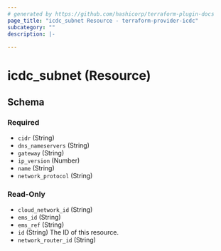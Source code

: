 ```yaml
---
# generated by https://github.com/hashicorp/terraform-plugin-docs
page_title: "icdc_subnet Resource - terraform-provider-icdc"
subcategory: ""
description: |-
  
---
```


# icdc_subnet (Resource)





<!-- schema generated by tfplugindocs -->
## Schema

### Required

- `cidr` (String)
- `dns_nameservers` (String)
- `gateway` (String)
- `ip_version` (Number)
- `name` (String)
- `network_protocol` (String)

### Read-Only

- `cloud_network_id` (String)
- `ems_id` (String)
- `ems_ref` (String)
- `id` (String) The ID of this resource.
- `network_router_id` (String)
